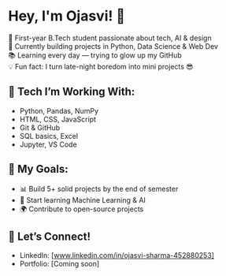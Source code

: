 # Hey, I'm Ojasvi! 👋

🌱 First-year B.Tech student passionate about tech, AI & design  
🚀 Currently building projects in Python, Data Science & Web Dev  
📚 Learning every day — trying to glow up my GitHub  
💡 Fun fact: I turn late-night boredom into mini projects 😎

## 🔧 Tech I’m Working With:
- Python, Pandas, NumPy
- HTML, CSS, JavaScript
- Git & GitHub
- SQL basics, Excel
- Jupyter, VS Code

## 📌 My Goals:
- 📊 Build 5+ solid projects by the end of semester
- 🧠 Start learning Machine Learning & AI
- 🌍 Contribute to open-source projects

## 🔗 Let’s Connect!
- LinkedIn: [www.linkedin.com/in/ojasvi-sharma-452880253]
- Portfolio: [Coming soon]




<!--
**sharmaojasvi21/sharmaojasvi21** is a ✨ _special_ ✨ repository because its `README.md` (this file) appears on your GitHub profile.

Here are some ideas to get you started:

- 🔭 I’m currently working on ...
- 🌱 I’m currently learning ...
- 👯 I’m looking to collaborate on ...
- 🤔 I’m looking for help with ...
- 💬 Ask me about ...
- 📫 How to reach me: ...
- 😄 Pronouns: ...
- ⚡ Fun fact: ...
-->
